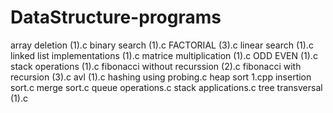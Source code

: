 # DataStructure-programs
array deletion (1).c
binary search (1).c
FACTORIAL (3).c
linear search (1).c
linked list implementations (1).c
matrice multiplication (1).c
ODD EVEN (1).c
stack operations (1).c
fibonacci without recurssion (2).c
fibonacci with recursion (3).c
avl (1).c
hashing using probing.c
heap sort 1.cpp
insertion sort.c
merge sort.c
queue operations.c
stack applications.c
tree transversal (1).c
